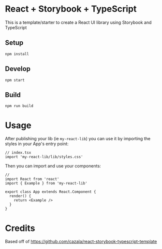 # React + Storybook + TypeScript

This is a template/starter to create a React UI library using Storybook and TypeScript

## Setup

```
npm install
```

## Develop

```
npm start
```

## Build

```
npm run build
```

# Usage

After publishing your lib (ie `my-react-lib`) you can use it by importing the styles in your App's entry point:

```tsx
// index.tsx
import 'my-react-lib/lib/styles.css'
```

Then you can import and use your components:

```tsx
//
import React from 'react'
import { Example } from 'my-react-lib'

export class App extends React.Component {
  render() {
    return <Example />
  }
}
```


# Credits

Based off of https://github.com/cazala/react-storybook-typescript-template